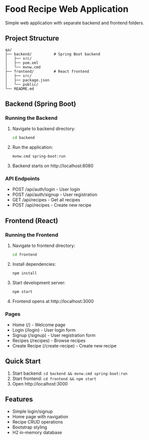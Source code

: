 # Food Recipe Web Application

Simple web application with separate backend and frontend folders.

## Project Structure
```
qa/
├── backend/          # Spring Boot backend
│   ├── src/
│   ├── pom.xml
│   └── mvnw.cmd
├── frontend/         # React frontend  
│   ├── src/
│   ├── package.json
│   └── public/
└── README.md
```

## Backend (Spring Boot)

### Running the Backend
1. Navigate to backend directory:
   ```bash
   cd backend
   ```
2. Run the application:
   ```bash
   mvnw.cmd spring-boot:run
   ```
3. Backend starts on http://localhost:8080

### API Endpoints
- POST /api/auth/login - User login
- POST /api/auth/signup - User registration  
- GET /api/recipes - Get all recipes
- POST /api/recipes - Create new recipe

## Frontend (React)

### Running the Frontend
1. Navigate to frontend directory:
   ```bash
   cd frontend
   ```
2. Install dependencies:
   ```bash
   npm install
   ```
3. Start development server:
   ```bash
   npm start
   ```
4. Frontend opens at http://localhost:3000

### Pages
- Home (/) - Welcome page
- Login (/login) - User login form
- Signup (/signup) - User registration form  
- Recipes (/recipes) - Browse recipes
- Create Recipe (/create-recipe) - Create new recipe

## Quick Start
1. Start backend: `cd backend && mvnw.cmd spring-boot:run`
2. Start frontend: `cd frontend && npm start`
3. Open http://localhost:3000

## Features
- Simple login/signup
- Home page with navigation
- Recipe CRUD operations
- Bootstrap styling
- H2 in-memory database